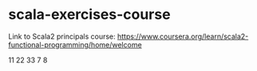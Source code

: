 # scala-exercises-course

Link to Scala2 principals course: https://www.coursera.org/learn/scala2-functional-programming/home/welcome

11
22
33
7
8
